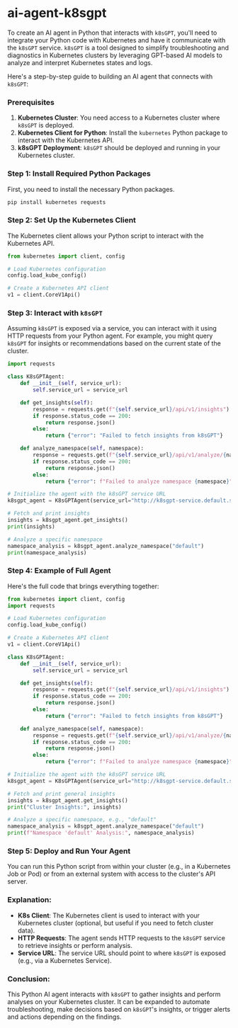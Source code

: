 # ai-agent-k8sgpt

To create an AI agent in Python that interacts with `k8sGPT`, you'll need to integrate your Python code with Kubernetes and have it communicate with the `k8sGPT` service. `k8sGPT` is a tool designed to simplify troubleshooting and diagnostics in Kubernetes clusters by leveraging GPT-based AI models to analyze and interpret Kubernetes states and logs.

Here's a step-by-step guide to building an AI agent that connects with `k8sGPT`:

### Prerequisites

1. **Kubernetes Cluster**: You need access to a Kubernetes cluster where `k8sGPT` is deployed.
2. **Kubernetes Client for Python**: Install the `kubernetes` Python package to interact with the Kubernetes API.
3. **k8sGPT Deployment**: `k8sGPT` should be deployed and running in your Kubernetes cluster.

### Step 1: Install Required Python Packages

First, you need to install the necessary Python packages.

```bash
pip install kubernetes requests
```

### Step 2: Set Up the Kubernetes Client

The Kubernetes client allows your Python script to interact with the Kubernetes API.

```python
from kubernetes import client, config

# Load Kubernetes configuration
config.load_kube_config()

# Create a Kubernetes API client
v1 = client.CoreV1Api()
```

### Step 3: Interact with `k8sGPT`

Assuming `k8sGPT` is exposed via a service, you can interact with it using HTTP requests from your Python agent. For example, you might query `k8sGPT` for insights or recommendations based on the current state of the cluster.

```python
import requests

class K8sGPTAgent:
    def __init__(self, service_url):
        self.service_url = service_url

    def get_insights(self):
        response = requests.get(f"{self.service_url}/api/v1/insights")
        if response.status_code == 200:
            return response.json()
        else:
            return {"error": "Failed to fetch insights from k8sGPT"}

    def analyze_namespace(self, namespace):
        response = requests.get(f"{self.service_url}/api/v1/analyze/{namespace}")
        if response.status_code == 200:
            return response.json()
        else:
            return {"error": f"Failed to analyze namespace {namespace}"}

# Initialize the agent with the k8sGPT service URL
k8sgpt_agent = K8sGPTAgent(service_url="http://k8sgpt-service.default.svc.cluster.local")

# Fetch and print insights
insights = k8sgpt_agent.get_insights()
print(insights)

# Analyze a specific namespace
namespace_analysis = k8sgpt_agent.analyze_namespace("default")
print(namespace_analysis)
```

### Step 4: Example of Full Agent

Here's the full code that brings everything together:

```python
from kubernetes import client, config
import requests

# Load Kubernetes configuration
config.load_kube_config()

# Create a Kubernetes API client
v1 = client.CoreV1Api()

class K8sGPTAgent:
    def __init__(self, service_url):
        self.service_url = service_url

    def get_insights(self):
        response = requests.get(f"{self.service_url}/api/v1/insights")
        if response.status_code == 200:
            return response.json()
        else:
            return {"error": "Failed to fetch insights from k8sGPT"}

    def analyze_namespace(self, namespace):
        response = requests.get(f"{self.service_url}/api/v1/analyze/{namespace}")
        if response.status_code == 200:
            return response.json()
        else:
            return {"error": f"Failed to analyze namespace {namespace}"}

# Initialize the agent with the k8sGPT service URL
k8sgpt_agent = K8sGPTAgent(service_url="http://k8sgpt-service.default.svc.cluster.local")

# Fetch and print general insights
insights = k8sgpt_agent.get_insights()
print("Cluster Insights:", insights)

# Analyze a specific namespace, e.g., "default"
namespace_analysis = k8sgpt_agent.analyze_namespace("default")
print(f"Namespace 'default' Analysis:", namespace_analysis)
```

### Step 5: Deploy and Run Your Agent

You can run this Python script from within your cluster (e.g., in a Kubernetes Job or Pod) or from an external system with access to the cluster's API server.

### Explanation:

- **K8s Client**: The Kubernetes client is used to interact with your Kubernetes cluster (optional, but useful if you need to fetch cluster data).
- **HTTP Requests**: The agent sends HTTP requests to the `k8sGPT` service to retrieve insights or perform analysis.
- **Service URL**: The service URL should point to where `k8sGPT` is exposed (e.g., via a Kubernetes Service).

### Conclusion:

This Python AI agent interacts with `k8sGPT` to gather insights and perform analyses on your Kubernetes cluster. It can be expanded to automate troubleshooting, make decisions based on `k8sGPT`'s insights, or trigger alerts and actions depending on the findings.